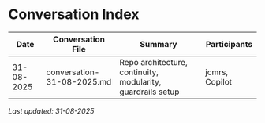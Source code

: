 # Conversation Index

| Date       | Conversation File                     | Summary                                                     | Participants        |
|------------|--------------------------------------|-------------------------------------------------------------|---------------------|
| 31-08-2025 | conversation-31-08-2025.md           | Repo architecture, continuity, modularity, guardrails setup | jcmrs, Copilot      |

_Last updated: 31-08-2025_